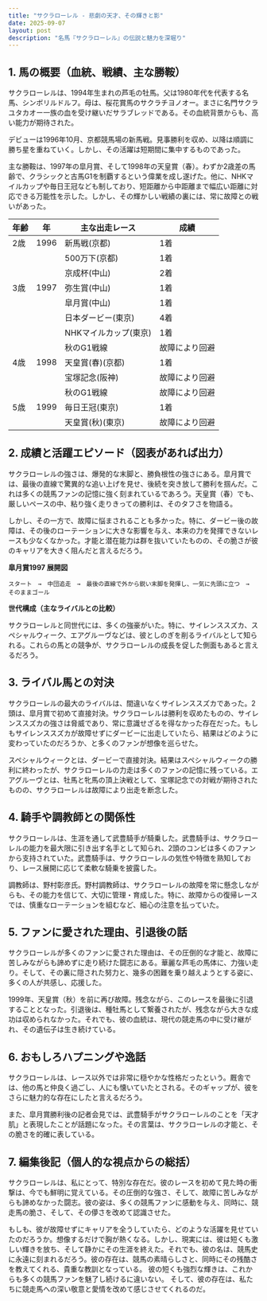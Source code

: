 ```yaml
---
title: "サクラローレル - 悲劇の天才、その輝きと影"
date: 2025-09-07
layout: post
description: "名馬『サクラローレル』の伝説と魅力を深堀り"
---
```


## 1. 馬の概要（血統、戦績、主な勝鞍）

サクラローレルは、1994年生まれの芦毛の牡馬。父は1980年代を代表する名馬、シンボリルドルフ。母は、桜花賞馬のサクラチヨノオー。まさに名門サクラユタカオー一族の血を受け継いだサラブレッドである。その血統背景からも、高い能力が期待された。

デビューは1996年10月、京都競馬場の新馬戦。見事勝利を収め、以降は順調に勝ち星を重ねていく。しかし、その活躍は短期間に集中するものであった。

主な勝鞍は、1997年の皐月賞、そして1998年の天皇賞（春）。わずか2歳差の馬齢で、クラシックと古馬G1を制覇するという偉業を成し遂げた。他に、NHKマイルカップや毎日王冠なども制しており、短距離から中距離まで幅広い距離に対応できる万能性を示した。しかし、その輝かしい戦績の裏には、常に故障との戦いがあった。


| 年齢 | 年 | 主な出走レース | 成績 |
|---|---|---|---|
| 2歳 | 1996 | 新馬戦(京都) | 1着 |
|  |  | 500万下(京都) | 1着 |
|  |  | 京成杯(中山) | 2着 |
| 3歳 | 1997 | 弥生賞(中山) | 1着 |
|  |  | 皐月賞(中山) | 1着 |
|  |  | 日本ダービー(東京) | 4着 |
|  |  | NHKマイルカップ(東京) | 1着 |
|  |  | 秋のG1戦線 | 故障により回避 |
| 4歳 | 1998 | 天皇賞(春)(京都) | 1着 |
|  |  | 宝塚記念(阪神) | 故障により回避 |
|  |  | 秋のG1戦線 | 故障により回避 |
| 5歳 | 1999 | 毎日王冠(東京) | 1着 |
|  |  | 天皇賞(秋)(東京) | 故障により回避 |


## 2. 成績と活躍エピソード（図表があれば出力）

サクラローレルの強さは、爆発的な末脚と、勝負根性の強さにある。皐月賞では、最後の直線で驚異的な追い上げを見せ、後続を突き放して勝利を掴んだ。これは多くの競馬ファンの記憶に強く刻まれているであろう。天皇賞（春）でも、厳しいペースの中、粘り強く走りきっての勝利は、そのタフさを物語る。

しかし、その一方で、故障に悩まされることも多かった。特に、ダービー後の故障は、その後のローテーションに大きな影響を与え、本来の力を発揮できないレースも少なくなかった。才能と潜在能力は群を抜いていたものの、その脆さが彼のキャリアを大きく阻んだと言えるだろう。

**皐月賞1997 展開図**

```
スタート　→　中団追走　→　最後の直線で外から鋭い末脚を発揮し、一気に先頭に立つ　→　そのままゴール
```

**世代構成（主なライバルとの比較）**

サクラローレルと同世代には、多くの強豪がいた。特に、サイレンススズカ、スペシャルウィーク、エアグルーヴなどは、彼としのぎを削るライバルとして知られる。これらの馬との競争が、サクラローレルの成長を促した側面もあると言えるだろう。


## 3. ライバル馬との対決

サクラローレルの最大のライバルは、間違いなくサイレンススズカであった。2頭は、皐月賞で初めて直接対決。サクラローレルは勝利を収めたものの、サイレンススズカの強さは脅威であり、常に意識せざるを得なかった存在だった。もしもサイレンススズカが故障せずにダービーに出走していたら、結果はどのように変わっていたのだろうか、と多くのファンが想像を巡らせた。

スペシャルウィークとは、ダービーで直接対決。結果はスペシャルウィークの勝利に終わったが、サクラローレルの力走は多くのファンの記憶に残っている。エアグルーヴとは、牡馬と牝馬の頂上決戦として、宝塚記念での対戦が期待されたものの、サクラローレルは故障により出走を断念した。


## 4. 騎手や調教師との関係性

サクラローレルは、生涯を通して武豊騎手が騎乗した。武豊騎手は、サクラローレルの能力を最大限に引き出す名手として知られ、2頭のコンビは多くのファンから支持されていた。武豊騎手は、サクラローレルの気性や特徴を熟知しており、レース展開に応じて柔軟な騎乗を披露した。

調教師は、野村彰彦氏。野村調教師は、サクラローレルの故障を常に懸念しながらも、その能力を信じて、大切に管理・育成した。特に、故障からの復帰レースでは、慎重なローテーションを組むなど、細心の注意を払っていた。


## 5. ファンに愛された理由、引退後の話

サクラローレルが多くのファンに愛された理由は、その圧倒的な才能と、故障に苦しみながらも諦めずに走り続けた闘志にある。華麗な芦毛の馬体に、力強い走り。そして、その裏に隠された努力と、幾多の困難を乗り越えようとする姿に、多くの人が共感し、応援した。

1999年、天皇賞（秋）を前に再び故障。残念ながら、このレースを最後に引退することとなった。引退後は、種牡馬として繋養されたが、残念ながら大きな成功は収められなかった。それでも、彼の血統は、現代の競走馬の中に受け継がれ、その遺伝子は生き続けている。


## 6. おもしろハプニングや逸話

サクラローレルは、レース以外では非常に穏やかな性格だったという。厩舎では、他の馬と仲良く過ごし、人にも懐いていたとされる。そのギャップが、彼をさらに魅力的な存在にしたと言えるだろう。

また、皐月賞勝利後の記者会見では、武豊騎手がサクラローレルのことを「天才肌」と表現したことが話題になった。その言葉は、サクラローレルの才能と、その脆さを的確に表している。


## 7. 編集後記（個人的な視点からの総括）

サクラローレルは、私にとって、特別な存在だ。彼のレースを初めて見た時の衝撃は、今でも鮮明に覚えている。その圧倒的な強さ、そして、故障に苦しみながらも諦めなかった闘志。彼の姿は、多くの競馬ファンに感動を与え、同時に、競走馬の脆さ、そして、その儚さを改めて認識させた。

もしも、彼が故障せずにキャリアを全うしていたら、どのような活躍を見せていたのだろうか。想像するだけで胸が熱くなる。しかし、現実には、彼は短くも激しい輝きを放ち、そして静かにその生涯を終えた。それでも、彼の名は、競馬史に永遠に刻まれるだろう。彼の存在は、競馬の素晴らしさと、同時にその残酷さを教えてくれる、貴重な教訓となっている。  彼の短くも強烈な輝きは、これからも多くの競馬ファンを魅了し続けるに違いない。  そして、彼の存在は、私たちに競走馬への深い敬意と愛情を改めて感じさせてくれるのだ。
